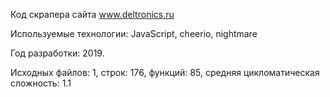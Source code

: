 Код скрапера сайта www.deltronics.ru

Используемые технологии: JavaScript, cheerio, nightmare

Год разработки: 2019.

Исходных файлов: 1, строк: 176, функций: 85, средняя цикломатическая сложность: 1.1 
